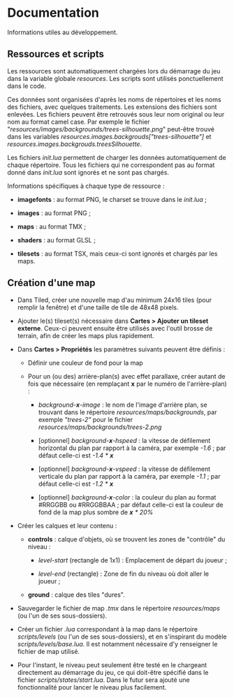 # Documentation

Informations utiles au développement.

## Ressources et scripts

Les ressources sont automatiquement chargées lors du démarrage du jeu dans la variable globale _resources_.
Les scripts sont utilisés ponctuellement dans le code.

Ces données sont organisées d'après les noms de répertoires et les noms des fichiers, avec quelques traitements. Les extensions des fichiers sont enlevées. Les fichiers peuvent être retrouvés sous leur nom original ou leur nom au format camel case. Par exemple le fichier "_resources/images/backgrounds/trees-silhouette.png_" peut-être trouvé dans les variables _resources.images.backgrouds["trees-silhouette"]_ et _resources.images.backgrouds.treesSilhouette_.

Les fichiers _init.lua_ permettent de charger les données automatiquement de chaque répertoire. Tous les fichiers qui ne correspondent pas au format donné dans _init.lua_ sont ignorés et ne sont pas chargés.

Informations spécifiques à chaque type de ressource :

+ **imagefonts** : au format PNG, le charset se trouve dans le _init.lua_ ;

+ **images** : au format PNG ;

+ **maps** : au format TMX ;

+ **shaders** : au format GLSL ;

+ **tilesets** : au format TSX, mais ceux-ci sont ignorés et chargés par les maps.


## Création d'une map

* Dans Tiled, créer une nouvelle map d'au minimum 24x16 tiles (pour remplir la fenêtre) et d'une taille de tile de 48x48 pixels.

* Ajouter le(s) tileset(s) nécessaire dans **Cartes > Ajouter un tileset externe**. Ceux-ci peuvent ensuite être utilisés avec l'outil brosse de terrain, afin de créer les maps plus rapidement.

* Dans **Cartes > Propriétés** les paramètres suivants peuvent être définis :
    
    + Définir une couleur de fond pour la map
    
    + Pour un (ou des) arrière-plan(s) avec effet parallaxe, créer autant de fois que nécessaire (en remplaçant  **x** par le numéro de l'arrière-plan) :
      
        - _background-**x**-image_ : le nom de l'image d'arrière plan, se trouvant dans le répertoire _resources/maps/backgrounds_, par exemple _"trees-2"_ pour le fichier _resources/maps/backgrounds/trees-2.png_
        
        - [optionnel] _background-**x**-hspeed_ : la vitesse de défilement horizontal du plan par rapport à la caméra, par exemple _-1.6_ ; par défaut celle-ci est _-1.4 * **x**_
        
        - [optionnel] _background-**x**-vspeed_ : la vitesse de défilement verticale du plan par rapport à la caméra, par exemple _-1.1_ ; par défaut celle-ci est _-1.2 * **x**_
        
        - [optionnel] _background-**x**-color_ : la couleur du plan au format #RRGGBB ou #RRGGBBAA ; par défaut celle-ci est la couleur de fond de la map plus sombre de _**x** * 20%_
    
* Créer les calques et leur contenu :
    
    + **controls** : calque d'objets, où se trouvent les zones de "contrôle" du niveau :
    
        - _level-start_ (rectangle de 1x1) : Emplacement de départ du joueur ;
        
        - _level-end_ (rectangle) : Zone de fin du niveau où doit aller le joueur ;
    
    + **ground** : calque des tiles "dures".

* Sauvegarder le fichier de map _.tmx_ dans le répertoire _resources/maps_ (ou l'un de ses sous-dossiers).

* Créer un fichier _.lua_ correspondant à la map dans le répertoire _scripts/levels_ (ou l'un de ses sous-dossiers), et en s'inspirant du modèle _scripts/levels/base.lua_. Il est notamment nécessaire d'y renseigner le fichier de map utilisé.

* Pour l'instant, le niveau peut seulement être testé en le chargeant directement au démarrage du jeu, ce qui doit-être spécifié dans le fichier _scripts/states/start.lua_. Dans le futur sera ajouté une fonctionnalité pour lancer le niveau plus facilement.